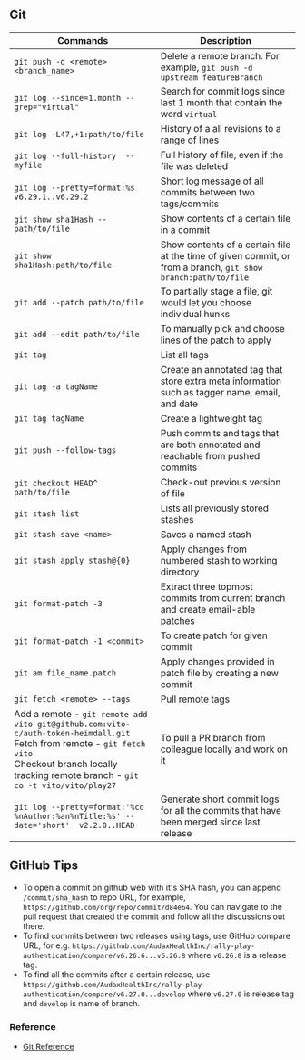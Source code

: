 ## Git

| Commands | Description |
| --- | --- |
| `git push -d <remote> <branch_name>` | Delete a remote branch. For example, `git push -d upstream featureBranch` |
| `git log --since=1.month --grep="virtual"` | Search for commit logs since last 1 month that contain the word `virtual` |
| `git log -L47,+1:path/to/file` | History of a all revisions to a range of lines |
| `git log --full-history  -- myfile` | Full history of file, even if the file was deleted |
| `git log --pretty=format:%s v6.29.1..v6.29.2` | Short log message of all commits between two tags/commits |
| `git show sha1Hash -- path/to/file` | Show contents of a certain file in a commit |
| `git show sha1Hash:path/to/file` | Show contents of a certain file at the time of given commit, or from a branch, `git show branch:path/to/file` |
| `git add --patch path/to/file` | To partially stage a file, git would let you choose individual hunks |
| `git add --edit path/to/file` | To manually pick and choose lines of the patch to apply |
| `git tag` | List all tags |
| `git tag -a tagName` | Create an annotated tag that store extra meta information such as tagger name, email, and date |
| `git tag tagName` | Create a lightweight tag |
| `git push --follow-tags` | Push commits and tags that are both annotated and reachable from pushed commits |
| `git checkout HEAD^ path/to/file` | Check-out previous version of file |
| `git stash list` | Lists all previously stored stashes |
| `git stash save <name>` | Saves a named stash |
| `git stash apply stash@{0}` | Apply changes from numbered stash to working directory |
| `git format-patch -3` | Extract three topmost commits from current branch and create email-able patches |
| `git format-patch -1 <commit>` | To create patch for given commit |
| `git am file_name.patch` | Apply changes provided in patch file by creating a new commit |
| `git fetch <remote> --tags` | Pull remote tags |
| Add a remote - `git remote add vito git@github.com:vito-c/auth-token-heimdall.git` <br/> Fetch from remote - `git fetch vito` <br/> Checkout branch locally tracking remote branch - `git co -t vito/vito/play27` | To pull a PR branch from colleague locally and work on it |
| `git log --pretty=format:'%cd %nAuthor:%an%nTitle:%s' --date='short'  v2.2.0..HEAD` | Generate short commit logs for all the commits that have been merged since last release |

## GitHub Tips
* To open a commit on github web with it's SHA hash, you can append `/commit/sha_hash` to repo URL, for example, `https://github.com/org/repo/commit/d84e64`. You can navigate to the pull request that created the commit and follow all the discussions out there.
* To find commits between two releases using tags, use GitHub compare URL, for e.g. `https://github.com/AudaxHealthInc/rally-play-authentication/compare/v6.26.6...v6.26.8` where `v6.26.8` is a release tag.
* To find all the commits after a certain release, use `https://github.com/AudaxHealthInc/rally-play-authentication/compare/v6.27.0...develop` where `v6.27.0` is release tag and `develop` is name of branch.

### Reference
* [Git Reference](https://git-scm.com/docs)

